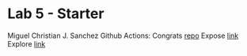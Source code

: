 # Lab 5 - Starter
Miguel Christian J. Sanchez
Github Actions: Congrats [repo](https://github.com/mlgi/github-actions-for-ci/issues/7)
Expose [link](https://mlgi.github.io/Lab5_Starter/expose.html)
Explore [link](https://mlgi.github.io/Lab5_Starter/explore.html)